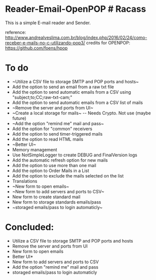 # Reader-Email-OpenPOP # Racass #


This is a simple E-mail reader and Sender.

reference: http://www.andrealveslima.com.br/blog/index.php/2016/02/24/como-receber-e-mails-no-c-utilizando-pop3/
credits for OPENPOP: https://github.com/foens/hpop




# To do

* ~Utilize a CSV file to storage SMTP and POP ports and hosts~
* Add the option to send an email from a raw txt file
* Add the option to send automatic emails from a CSV using "subject;to;CC;raw-txt-cam;"
* Add the option to send automatic emails from a CSV list of mails
* ~Remove the server and ports from UI~
* ~Create a local storage for mails~ -- Needs Crypto. Not use (maybe future)
* ~Add the option "remind me" mail and pass~
* Add the option for "common" receivers
* Add the option to send timer-triggered mails
* Add the option to read HTML mails
* ~Better UI~
* Memory management
* Use NotSimpleLogger to create DEBUG and FinalVersion logs
* Add the automatic refresh option for new mails
* Add the option to use more than one mail
* Add the option to Order Mails in a List 
* Add the option to exclude the mails selected on the list
* Translations
* ~New form to open emails~
* ~New form to add servers and ports to CSV~
* New form to create standard mail 
* New form to storage standards emails/pass
* ~storaged emails/pass to login automaticly~


# Concluded:

* Utilize a CSV file to storage SMTP and POP ports and hosts
* Remove the server and ports from UI
* New form to open emails
* Better UI*
* New form to add servers and ports to CSV
* Add the option "remind me" mail and pass
* storaged emails/pass to login automaticly
